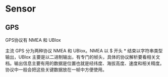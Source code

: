 # Sensor



## GPS

GPS协议有 NMEA 和 UBlox

主流 GPS 分为两种协议 NMEA 和 UBlox。NMEA 以 $ 开头 * 结束以字符串类型输出，UBlox 主要是以二进制输出，有专门的帧头，具体的协议解析要看相关文档。输出信息主要有用的数据是位置也就是经纬度、海拔高度、速度和相关精度。协议中一般会把这些关键数据放在一帧中方便使用。


